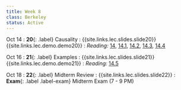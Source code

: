 ```yaml
---
title: Week 8
class: Berkeley
status: Active
---
```


Oct 14
: **20**{: .label} Causality
    : {{site.links.lec.slides.slide20}} {{site.links.lec.demo.demo20}}
: _Reading:_ [14](https://inferentialthinking.com/chapters/14/Why_the_Mean_Matters.html), [14.1](https://inferentialthinking.com/chapters/14/1/Properties_of_the_Mean.html), [14.2](https://inferentialthinking.com/chapters/14/2/Variability.html), [14.3](https://inferentialthinking.com/chapters/14/3/SD_and_the_Normal_Curve.html), [14.4](https://inferentialthinking.com/chapters/14/4/Central_Limit_Theorem.html)

Oct 16
: **21**{: .label} Examples
    : {{site.links.lec.slides.slide21}} {{site.links.lec.demo.demo21}}
: _Reading:_ [14.5](https://inferentialthinking.com/chapters/14/5/Variability_of_the_Sample_Mean.html)

Oct 18
: **22**{: .label} Midterm Review
    : {{site.links.lec.slides.slide22}}
: **Exam**{: .label .label-exam} Midterm Exam (7 - 9 PM)